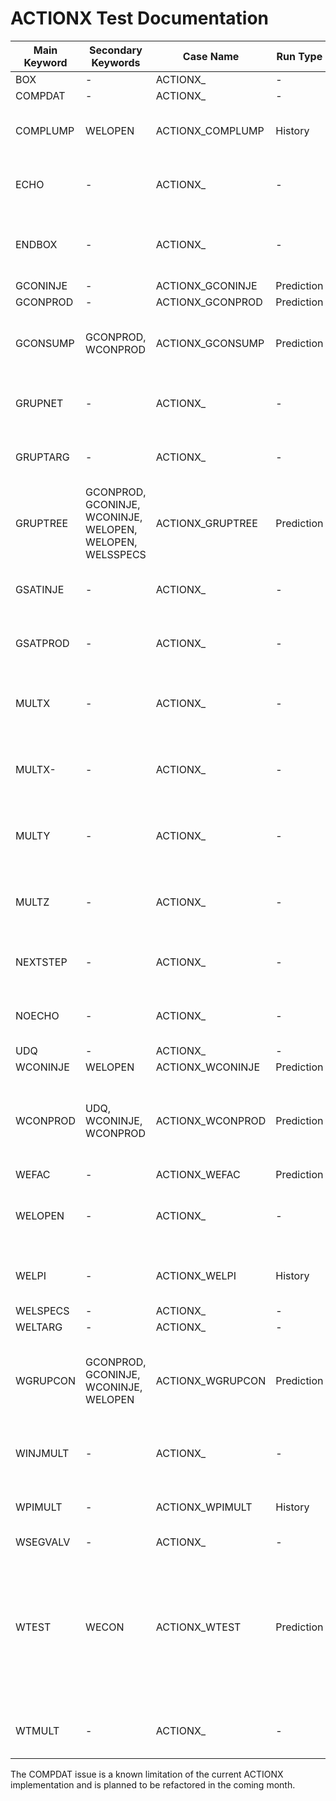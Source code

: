 # ACTIONX Test Documentation

Main Keyword | Secondary Keywords | Case Name        | Run Type   | Base Model | Comments
------------ | ------------------ | ---------------- | ---------  | ---------- | -------------------------------------
BOX          | -                                                         | ACTIONX_         | -          | -          | -
COMPDAT      | -                                                         | ACTIONX_         | -          | -          | -
COMPLUMP     | WELOPEN                                                   | ACTIONX_COMPLUMP | History    | MODEL02    | WIP: Fails due COMPDAT issue.
ECHO         | -                                                         | ACTIONX_         | -          | -          | Phase 2: Not supported in deck.
ENDBOX       | -                                                         | ACTIONX_         | -          | -          | Phase 2: Not supported by ACTIONX.
GCONINJE     | -                                                         | ACTIONX_GCONINJE | Prediction | MODEL02    | Complete
GCONPROD     | -                                                         | ACTIONX_GCONPROD | Prediction | MODEL02    | Complete
GCONSUMP     | GCONPROD, WCONPROD                                        | ACTIONX_GCONSUMP | Prediction | MODEL02    | WIP: Results different to commercial simulator.
GRUPNET      | -                                                         | ACTIONX_         | -          | -          | Phase 2: Not supported in deck.
GRUPTARG     | -                                                         | ACTIONX_         | -          | -          | Phase 2: Not supported in deck.
GRUPTREE     | GCONPROD, GCONINJE, WCONINJE, WELOPEN, WELOPEN, WELSSPECS | ACTIONX_GRUPTREE | Prediction | MODEL02    | WIP: Runs with inconsistent results
GSATINJE     | -                                                         | ACTIONX_         | -          | -          | Phase 2: Not supported in deck.
GSATPROD     | -                                                         | ACTIONX_         | -          | -          | Phase 2: Not supported in deck.
MULTX        | -                                                         | ACTIONX_         | -          | -          | Phase 2: Not supported by ACTIONX.
MULTX-       | -                                                         | ACTIONX_         | -          | -          | Phase 2: Not supported by ACTIONX.
MULTY        | -                                                         | ACTIONX_         | -          | -          | Phase 2: Not supported by ACTIONX.
MULTZ        | -                                                         | ACTIONX_         | -          | -          | Phase 2: Not supported by ACTIONX.
NEXTSTEP     | -                                                         | ACTIONX_         | -          | -          | Phase 2: Not supported in deck.
NOECHO       | -                                                         | ACTIONX_         | -          | -          | Phase 2: Not supported in deck.
UDQ          | -                                                         | ACTIONX_         | -          | -          | -
WCONINJE     | WELOPEN                                                   | ACTIONX_WCONINJE | Prediction | MODEL02    | Complete. 
WCONPROD     | UDQ, WCONINJE, WCONPROD                                   | ACTIONX_WCONPROD | Prediction | MODEL02    | WIP: Fails due to field shut-in, need to compare to commercial simulator.
WEFAC        | -                                                         | ACTIONX_WEFAC    | Prediction | MODEL02    | Complete.
WELOPEN      | -                                                         | ACTIONX_         | -          | -          | Phase 2, will fail due to COMPDAT issue.
WELPI        | -                                                         | ACTIONX_WELPI    | History    | MODEL02    | WIP: Fails due COMPDAT issue.
WELSPECS     | -                                                         | ACTIONX_         | -          | -          | -
WELTARG      | -                                                         | ACTIONX_         | -          | -          | -
WGRUPCON     | GCONPROD, GCONINJE, WCONINJE, WELOPEN                     | ACTIONX_WGRUPCON | Prediction | MODEL02    | WIP: Works except for ACT-03 near the end & tasklet error.
WINJMULT     | -                                                         | ACTIONX_         | -          | -          | Phase 2: Not supported in deck.
WPIMULT      | -                                                         | ACTIONX_WPIMULT  | History    | MODEL02    | WIP: Fails due COMPDAT issue.
WSEGVALV     | -                                                         | ACTIONX_         | -          | -          | -
WTEST        | WECON                                                     | ACTIONX_WTEST    | Prediction | SPE09      | WIP: Fails due to all wells are shut-in due to WECON at the start of the run, which is incorrect (not an ACTIONX issue).
WTMULT       | -                                                         | ACTIONX_         | -          | -          | Phase 2: Not supported in deck.

The COMPDAT issue is a known limitation of the current ACTIONX implementation and is planned to be refactored in the coming month.
